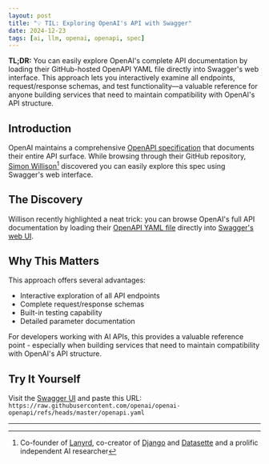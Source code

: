 ```yaml
---
layout: post
title: "💡 TIL: Exploring OpenAI's API with Swagger"
date: 2024-12-23
tags: [ai, llm, openai, openapi, spec]
---
```


**TL;DR:** You can easily explore OpenAI's complete API documentation by loading
their GitHub-hosted OpenAPI YAML file directly into Swagger's web interface.
This approach lets you interactively examine all endpoints, request/response
schemas, and test functionality—a valuable reference for anyone building
services that need to maintain compatibility with OpenAI's API structure.

<!--more-->

## Introduction

OpenAI maintains a comprehensive
[OpenAPI specification](https://github.com/openai/openai-openapi/) that
documents their entire API surface. While browsing through their GitHub
repository, [Simon Willison](https://simonwillison.net/)[^1] discovered you can
easily explore this spec using Swagger's web interface.

## The Discovery

Willison recently highlighted a neat trick: you can browse OpenAI's full API
documentation by loading their
[OpenAPI YAML file](https://github.com/openai/openai-openapi/blob/master/openapi.yaml)
directly into
[Swagger's web UI](https://petstore.swagger.io/?url=https://raw.githubusercontent.com/openai/openai-openapi/refs/heads/master/openapi.yaml#/).

## Why This Matters

This approach offers several advantages:

- Interactive exploration of all API endpoints
- Complete request/response schemas
- Built-in testing capability
- Detailed parameter documentation

For developers working with AI APIs, this provides a valuable reference point -
especially when building services that need to maintain compatibility with
OpenAI's API structure.

## Try It Yourself

Visit the [Swagger UI](https://petstore.swagger.io/) and paste this URL:\
`https://raw.githubusercontent.com/openai/openai-openapi/refs/heads/master/openapi.yaml`

---

[^1]: Co-founder of
    [Lanyrd](https://blog.natbat.net/post/61658401806/lanyrd-from-idea-to-exit),
    co-creator of [Django](https://simonwillison.net/2005/Jul/17/django/) and
    [Datasette](https://datasette.io/) and a prolific independent AI researcher
